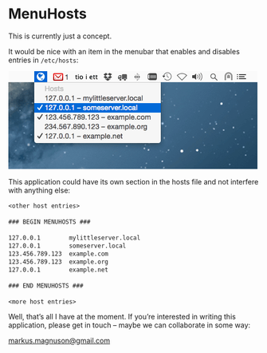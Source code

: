 # MenuHosts

This is currently just a concept.

It would be nice with an item in the menubar that enables and disables entries in `/etc/hosts`:

![MenuHosts screenshot](/menuhosts.png)

This application could have its own section in the hosts file and not interfere with anything else:

```
<other host entries>

### BEGIN MENUHOSTS ###

127.0.0.1        mylittleserver.local
127.0.0.1        someserver.local
123.456.789.123  example.com
123.456.789.123  example.org
127.0.0.1        example.net

### END MENUHOSTS ###

<more host entries>
```

Well, that’s all I have at the moment. If you’re interested in writing this application, please get in touch – maybe we can collaborate in some way:

markus.magnuson@gmail.com
